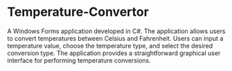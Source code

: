 # Temperature-Convertor
A Windows Forms application developed in C#. The application allows users to convert temperatures between Celsius and Fahrenheit. Users can input a temperature value, choose the temperature type, and select the desired conversion type. The application provides a straightforward graphical user interface for performing temperature conversions.
